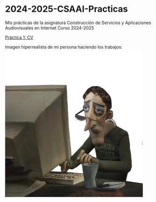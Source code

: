 # 2024-2025-CSAAI-Practicas
Mis prácticas de la asignatura Construcción de Servicios y Aplicaciones Audiovisuales en Internet Curso 2024-2025

<p>
        <a href="https://victoriagago.github.io/2024-2025-CSAAI-Practicas/P1/index.html">Práctica 1: CV</a>
    </p>

Imagen hiperrealista de mi persona haciendo los trabajos:
<img src="imagen_repositoriojeje.webp" alt="Imagen: soy ese">

